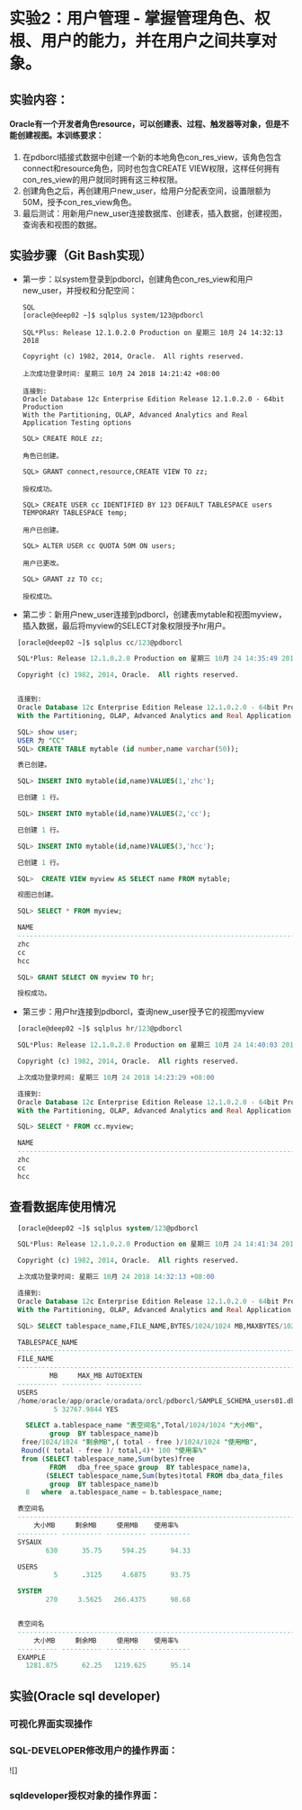 # 实验2：用户管理 - 掌握管理角色、权根、用户的能力，并在用户之间共享对象。 

## 实验内容： ##
  #### Oracle有一个开发者角色resource，可以创建表、过程、触发器等对象，但是不能创建视图。本训练要求： ####
  1. 在pdborcl插接式数据中创建一个新的本地角色con_res_view，该角色包含connect和resource角色，同时也包含CREATE VIEW权限，这样任何拥有con_res_view的用户就同时拥有这三种权限。
  2. 创建角色之后，再创建用户new_user，给用户分配表空间，设置限额为50M，授予con_res_view角色。
  3. 最后测试：用新用户new_user连接数据库、创建表，插入数据，创建视图，查询表和视图的数据。
  
## 实验步骤（Git Bash实现） ##
- 第一步：以system登录到pdborcl，创建角色con_res_view和用户new_user，并授权和分配空间：
  ``` 
  SQL
  [oracle@deep02 ~]$ sqlplus system/123@pdborcl

  SQL*Plus: Release 12.1.0.2.0 Production on 星期三 10月 24 14:32:13 2018

  Copyright (c) 1982, 2014, Oracle.  All rights reserved.

  上次成功登录时间: 星期三 10月 24 2018 14:21:42 +08:00

  连接到:
  Oracle Database 12c Enterprise Edition Release 12.1.0.2.0 - 64bit Production
  With the Partitioning, OLAP, Advanced Analytics and Real Application Testing options

  SQL> CREATE ROLE zz;

  角色已创建。

  SQL> GRANT connect,resource,CREATE VIEW TO zz;

  授权成功。

  SQL> CREATE USER cc IDENTIFIED BY 123 DEFAULT TABLESPACE users TEMPORARY TABLESPACE temp;

  用户已创建。

  SQL> ALTER USER cc QUOTA 50M ON users;

  用户已更改。

  SQL> GRANT zz TO cc;

  授权成功。
  ```
  

- 第二步：新用户new_user连接到pdborcl，创建表mytable和视图myview，插入数据，最后将myview的SELECT对象权限授予hr用户。
``` SQL
  [oracle@deep02 ~]$ sqlplus cc/123@pdborcl

  SQL*Plus: Release 12.1.0.2.0 Production on 星期三 10月 24 14:35:49 2018

  Copyright (c) 1982, 2014, Oracle.  All rights reserved.


  连接到:
  Oracle Database 12c Enterprise Edition Release 12.1.0.2.0 - 64bit Production
  With the Partitioning, OLAP, Advanced Analytics and Real Application Testing options

  SQL> show user;
  USER 为 "CC"
  SQL> CREATE TABLE mytable (id number,name varchar(50));

  表已创建。

  SQL> INSERT INTO mytable(id,name)VALUES(1,'zhc');

  已创建 1 行。

  SQL> INSERT INTO mytable(id,name)VALUES(2,'cc');

  已创建 1 行。

  SQL> INSERT INTO mytable(id,name)VALUES(3,'hcc');

  已创建 1 行。

  SQL>  CREATE VIEW myview AS SELECT name FROM mytable;

  视图已创建。

  SQL> SELECT * FROM myview;

  NAME
  --------------------------------------------------------------------------------
  zhc
  cc
  hcc

  SQL> GRANT SELECT ON myview TO hr;

  授权成功。
  ```
  
- 第三步：用户hr连接到pdborcl，查询new_user授予它的视图myview
``` SQL
  [oracle@deep02 ~]$ sqlplus hr/123@pdborcl

  SQL*Plus: Release 12.1.0.2.0 Production on 星期三 10月 24 14:40:03 2018

  Copyright (c) 1982, 2014, Oracle.  All rights reserved.

  上次成功登录时间: 星期三 10月 24 2018 14:23:29 +08:00

  连接到:
  Oracle Database 12c Enterprise Edition Release 12.1.0.2.0 - 64bit Production
  With the Partitioning, OLAP, Advanced Analytics and Real Application Testing options

  SQL> SELECT * FROM cc.myview;

  NAME
  --------------------------------------------------------------------------------
  zhc
  cc
  hcc
```

## 查看数据库使用情况
``` SQL
  [oracle@deep02 ~]$ sqlplus system/123@pdborcl

  SQL*Plus: Release 12.1.0.2.0 Production on 星期三 10月 24 14:41:34 2018

  Copyright (c) 1982, 2014, Oracle.  All rights reserved.

  上次成功登录时间: 星期三 10月 24 2018 14:32:13 +08:00

  连接到:
  Oracle Database 12c Enterprise Edition Release 12.1.0.2.0 - 64bit Production
  With the Partitioning, OLAP, Advanced Analytics and Real Application Testing options

  SQL> SELECT tablespace_name,FILE_NAME,BYTES/1024/1024 MB,MAXBYTES/1024/1024 MAX_MB,autoextensible FROM dba_data_files  WHERE  tablespace_name='USERS';

  TABLESPACE_NAME
  --------------------------------------------------------------------------------
  FILE_NAME
  --------------------------------------------------------------------------------
          MB     MAX_MB AUTOEXTEN
  ---------- ---------- ---------
  USERS
  /home/oracle/app/oracle/oradata/orcl/pdborcl/SAMPLE_SCHEMA_users01.dbf
           5 32767.9844 YES

    SELECT a.tablespace_name "表空间名",Total/1024/1024 "大小MB",
          group  BY tablespace_name)b
   free/1024/1024 "剩余MB",( total - free )/1024/1024 "使用MB",
   Round(( total - free )/ total,4)* 100 "使用率%"
   from (SELECT tablespace_name,Sum(bytes)free
          FROM   dba_free_space group  BY tablespace_name)a,
         (SELECT tablespace_name,Sum(bytes)total FROM dba_data_files
          group  BY tablespace_name)b
    8   where  a.tablespace_name = b.tablespace_name;

  表空间名
  --------------------------------------------------------------------------------
      大小MB     剩余MB     使用MB    使用率%
  ---------- ---------- ---------- ----------
  SYSAUX
         630      35.75     594.25      94.33

  USERS
           5      .3125     4.6875      93.75

  SYSTEM
         270     3.5625   266.4375      98.68


  表空间名
  --------------------------------------------------------------------------------
      大小MB     剩余MB     使用MB    使用率%
  ---------- ---------- ---------- ----------
  EXAMPLE
    1281.875      62.25   1219.625      95.14
```

## 实验(Oracle sql developer)
### 可视化界面实现操作
### SQL-DEVELOPER修改用户的操作界面：
 ![]
### sqldeveloper授权对象的操作界面：
